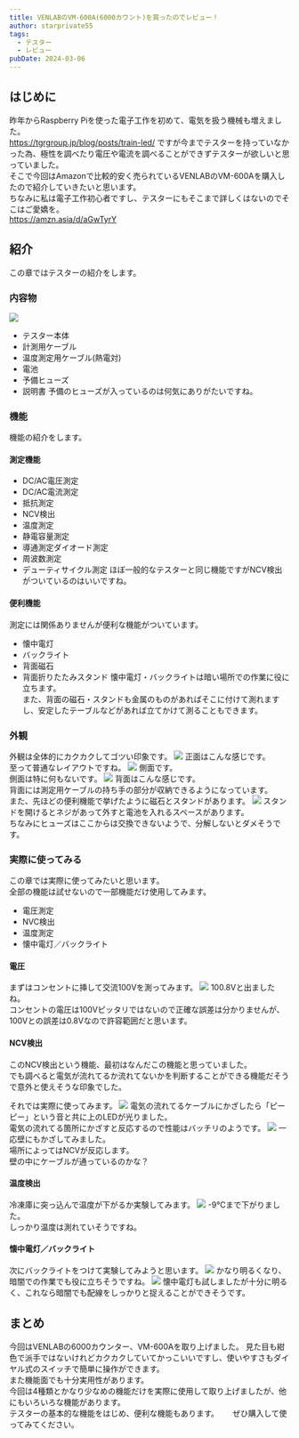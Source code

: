 ```yaml
---
title: VENLABのVM-600A(6000カウント)を買ったのでレビュー！
author: starprivate55
tags:
  - テスター
  - レビュー
pubDate: 2024-03-06
---
```


## はじめに
昨年からRaspberry Piを使った電子工作を初めて、電気を扱う機械も増えました。  
https://tgrgroup.jp/blog/posts/train-led/
ですが今までテスターを持っていなかった為、極性を調べたり電圧や電流を調べることができずテスターが欲しいと思っていました。  
そこで今回はAmazonで比較的安く売られているVENLABのVM-600Aを購入したので紹介していきたいと思います。  
ちなみに私は電子工作初心者ですし、テスターにもそこまで詳しくはないのでそこはご愛嬌を。  
https://amzn.asia/d/aGwTyrY

## 紹介
この章ではテスターの紹介をします。

### 内容物
![](../../assets/blog/72AF2F6F-40AC-4796-81D7-8A067E7A0C39.jpeg)
+ テスター本体
+ 計測用ケーブル
+ 温度測定用ケーブル(熱電対)
+ 電池
+ 予備ヒューズ
+ 説明書
予備のヒューズが入っているのは何気にありがたいですね。

### 機能
機能の紹介をします。

#### 測定機能
+ DC/AC電圧測定
+ DC/AC電流測定
+ 抵抗測定
+ NCV検出
+ 温度測定
+ 静電容量測定
+ 導通測定ダイオード測定
+ 周波数測定
+ デューティサイクル測定
ほぼ一般的なテスターと同じ機能ですがNCV検出がついているのはいいですね。

#### 便利機能
測定には関係ありませんが便利な機能がついています。
+ 懐中電灯
+ バックライト
+ 背面磁石
+ 背面折りたたみスタンド
懐中電灯・バックライトは暗い場所での作業に役に立ちます。  
また、背面の磁石・スタンドも金属のものがあればそこに付けて測れますし、安定したテーブルなどがあれば立てかけて測ることもできます。

### 外観
外観は全体的にカクカクしてゴツい印象です。
![](../../assets/blog/68D49960-E75E-4EC0-82B5-1F185577EB90.jpeg)
正面はこんな感じです。  
至って普通なレイアウトですね。
![](../../assets/blog/12D1A6DB-2A54-48EF-AB38-F869F2029030.jpeg)
側面です。  
側面は特に何もないです。
![](../../assets/blog/E9344C32-C8DE-49A2-AD46-EC40633F8CF9.jpeg)
背面はこんな感じです。  
背面には測定用ケーブルの持ち手の部分が収納できるようになっています。  
また、先ほどの便利機能で挙げたように磁石とスタンドがあります。
![](../../assets/blog/AF6CB1CF-AAEE-4A78-8923-F176B808C857.jpeg)
スタンドを開けるとネジがあって外すと電池を入れるスペースがあります。  
ちなみにヒューズはここからは交換できないようで、分解しないとダメそうです。

### 実際に使ってみる
この章では実際に使ってみたいと思います。  
全部の機能は試せないので一部機能だけ使用してみます。
+ 電圧測定
+ NVC検出
+ 温度測定
+ 懐中電灯／バックライト

#### 電圧
まずはコンセントに挿して交流100Vを測ってみます。
![](../../assets/blog/1D23E8CD-D2B0-4ACA-856B-293F45D5E361.jpeg)
100.8Vと出ましたね。  
コンセントの電圧は100Vピッタリではないので正確な誤差は分かりませんが、100Vとの誤差は0.8Vなので許容範囲だと思います。

#### NCV検出
このNCV検出という機能、最初はなんだこの機能と思っていました。  
でも調べると電気が流れてるか流れてないかを判断することができる機能だそうで意外と使えそうな印象でした。

それでは実際に使ってみます。
![](../../assets/blog/0A09618B-68B8-41E4-B344-A4C5A1E95984.jpeg)
電気の流れてるケーブルにかざしたら「ピーピー」という音と共に上のLEDが光りました。  
電気の流れてる箇所にかざすと反応するので性能はバッチリのようです。
![](../../assets/blog/FECF4D9F-FFFD-4EA1-AB03-8F9CF5915277.jpeg)
一応壁にもかざしてみました。  
場所によってはNCVが反応します。  
壁の中にケーブルが通っているのかな？

#### 温度検出
冷凍庫に突っ込んで温度が下がるか実験してみます。
![](../../assets/blog/0715BF74-717D-4F12-9663-C2268FAC14AF.jpeg)
-9°Cまで下がりました。  
しっかり温度は測れていそうですね。

#### 懐中電灯／バックライト
次にバックライトをつけて実験してみようと思います。
![](../../assets/blog/9A7C2516-0DA1-4F25-AEDC-9034B18C91F0.jpeg)
かなり明るくなり、暗闇での作業でも役に立ちそうですね。
![](../../assets/blog/044B164C-C22F-400C-A708-FE9F3CF614A6.jpeg)
懐中電灯も試しましたが十分に明るく、これなら暗闇でも配線をしっかりと捉えることができそうです。

## まとめ
今回はVENLABの6000カウンター、VM-600Aを取り上げました。
見た目も紺色で派手ではないけれどカクカクしていてかっこいいですし、使いやすさもダイヤル式のスイッチで簡単に操作ができます。  
また機能面でも十分実用性があります。  
今回は4種類とかなり少なめの機能だけを実際に使用して取り上げましたが、他にもいろいろな機能があります。  
テスターの基本的な機能をはじめ、便利な機能もあります。　　
ぜひ購入して使ってみてください。　　